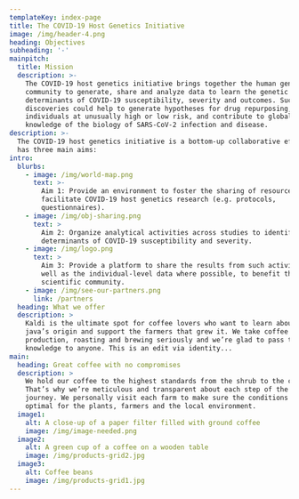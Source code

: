 ```yaml
---
templateKey: index-page
title: The COVID-19 Host Genetics Initiative
image: /img/header-4.png
heading: Objectives
subheading: '-'
mainpitch:
  title: Mission
  description: >-
    The COVID-19 host genetics initiative brings together the human genetics
    community to generate, share and analyze data to learn the genetic
    determinants of COVID-19 susceptibility, severity and outcomes. Such
    discoveries could help to generate hypotheses for drug repurposing, identify
    individuals at unusually high or low risk, and contribute to global
    knowledge of the biology of SARS-CoV-2 infection and disease.
description: >-
  The COVID-19 host genetics initiative is a bottom-up collaborative effort that
  has three main aims:
intro:
  blurbs:
    - image: /img/world-map.png
      text: >-
        Aim 1: Provide an environment to foster the sharing of resources to
        facilitate COVID-19 host genetics research (e.g. protocols,
        questionnaires).
    - image: /img/obj-sharing.png
      text: >
        Aim 2: Organize analytical activities across studies to identify genetic
        determinants of COVID-19 susceptibility and severity.
    - image: /img/logo.png
      text: >
        Aim 3: Provide a platform to share the results from such activities, as
        well as the individual-level data where possible, to benefit the broader
        scientific community.
    - image: /img/see-our-partners.png
      link: /partners
  heading: What we offer
  description: >
    Kaldi is the ultimate spot for coffee lovers who want to learn about their
    java’s origin and support the farmers that grew it. We take coffee
    production, roasting and brewing seriously and we’re glad to pass that
    knowledge to anyone. This is an edit via identity...
main:
  heading: Great coffee with no compromises
  description: >
    We hold our coffee to the highest standards from the shrub to the cup.
    That’s why we’re meticulous and transparent about each step of the coffee’s
    journey. We personally visit each farm to make sure the conditions are
    optimal for the plants, farmers and the local environment.
  image1:
    alt: A close-up of a paper filter filled with ground coffee
    image: /img/image-needed.png
  image2:
    alt: A green cup of a coffee on a wooden table
    image: /img/products-grid2.jpg
  image3:
    alt: Coffee beans
    image: /img/products-grid1.jpg
---
```

